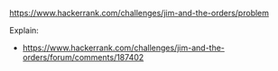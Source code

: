 https://www.hackerrank.com/challenges/jim-and-the-orders/problem

Explain:

- https://www.hackerrank.com/challenges/jim-and-the-orders/forum/comments/187402
